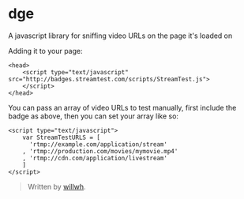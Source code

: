 dge
=====

A javascript library for sniffing video URLs on the page it's loaded on

Adding it to your page:

    <head>
        <script type="text/javascript" src="http://badges.streamtest.com/scripts/StreamTest.js">
        </script>
    </head>

You can pass an array of video URLs to test manually, first include the badge as above, then you can set your array like so:

    <script type="text/javascript">
        var StreamTestURLS = [
          'rtmp://example.com/application/stream'
        , 'rtmp://production.com/movies/mymovie.mp4'
        , 'rtmp://cdn.com/application/livestream'
        ]
    </script>

> Written by [willwh](https://github.com/willwh/).
